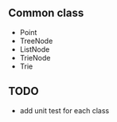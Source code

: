 ## Common class

* Point
* TreeNode
* ListNode
* TrieNode
* Trie

## TODO

* add unit test for each class

